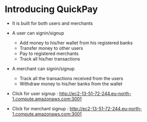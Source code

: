 # Introducing QuickPay

- It is built for both users and merchants
- A user can signin/signup
    - Add money to his/her wallet from his registered banks
    - Transfer money to other users 
    - Pay to registered merchants
    - Track all his/her transactions

- A merchant can signin/signup
    - Track all the transactions received from the users
    - Withdraw money to his/her banks from the wallet

- Click for user signup : http://ec2-13-51-72-244.eu-north-1.compute.amazonaws.com:3001
- Click for merchant signup : http://ec2-13-51-72-244.eu-north-1.compute.amazonaws.com:3001

